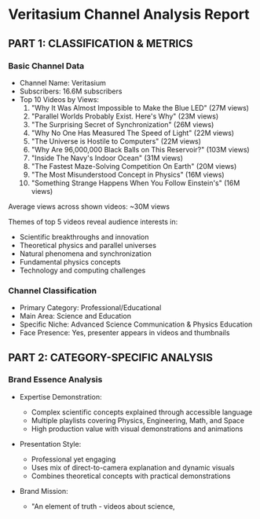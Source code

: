 # Veritasium Channel Analysis Report

## PART 1: CLASSIFICATION & METRICS

### Basic Channel Data
- Channel Name: Veritasium
- Subscribers: 16.6M subscribers
- Top 10 Videos by Views:
  1. "Why It Was Almost Impossible to Make the Blue LED" (27M views)
  2. "Parallel Worlds Probably Exist. Here's Why" (23M views)
  3. "The Surprising Secret of Synchronization" (26M views)
  4. "Why No One Has Measured The Speed of Light" (22M views)
  5. "The Universe is Hostile to Computers" (22M views)
  6. "Why Are 96,000,000 Black Balls on This Reservoir?" (103M views)
  7. "Inside The Navy's Indoor Ocean" (31M views)
  8. "The Fastest Maze-Solving Competition On Earth" (20M views)
  9. "The Most Misunderstood Concept in Physics" (16M views)
  10. "Something Strange Happens When You Follow Einstein's" (16M views)

Average views across shown videos: ~30M views

Themes of top 5 videos reveal audience interests in:
- Scientific breakthroughs and innovation
- Theoretical physics and parallel universes
- Natural phenomena and synchronization
- Fundamental physics concepts
- Technology and computing challenges

### Channel Classification
- Primary Category: Professional/Educational
- Main Area: Science and Education
- Specific Niche: Advanced Science Communication & Physics Education
- Face Presence: Yes, presenter appears in videos and thumbnails

## PART 2: CATEGORY-SPECIFIC ANALYSIS

### Brand Essence Analysis
- Expertise Demonstration:
  - Complex scientific concepts explained through accessible language
  - Multiple playlists covering Physics, Engineering, Math, and Space
  - High production value with visual demonstrations and animations

- Presentation Style:
  - Professional yet engaging
  - Uses mix of direct-to-camera explanation and dynamic visuals
  - Combines theoretical concepts with practical demonstrations

- Brand Mission:
  - "An element of truth - videos about science,